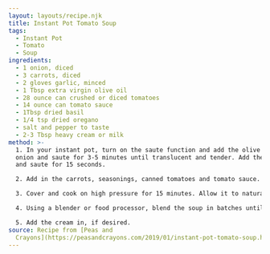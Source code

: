 ```yaml
---
layout: layouts/recipe.njk
title: Instant Pot Tomato Soup
tags:
  - Instant Pot
  - Tomato
  - Soup
ingredients:
  - 1 onion, diced
  - 3 carrots, diced
  - 2 gloves garlic, minced
  - 1 Tbsp extra virgin olive oil
  - 28 ounce can crushed or diced tomatoes
  - 14 ounce can tomato sauce
  - 1Tbsp dried basil
  - 1/4 tsp dried oregano
  - salt and pepper to taste
  - 2-3 Tbsp heavy cream or milk
method: >-
  1. In your instant pot, turn on the saute function and add the olive oil and
  onion and saute for 3-5 minutes until translucent and tender. Add the garlic
  and saute for 15 seconds.

  2. Add in the carrots, seasonings, canned tomatoes and tomato sauce. Make sure to scrape any brown bits from the bottom of the pan.

  3. Cover and cook on high pressure for 15 minutes. Allow it to natural release for 10 minutes.

  4. Using a blender or food processor, blend the soup in batches until it is the consistency you prefer.

  5. Add the cream in, if desired.
source: Recipe from [Peas and
  Crayons](https://peasandcrayons.com/2019/01/instant-pot-tomato-soup.html#wprm-recipe-container-96810).
---
```

